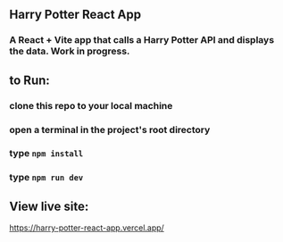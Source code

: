 ## Harry Potter React App  
### A React + Vite app that calls a Harry Potter API and displays the data. Work in progress.  

## to Run:  
### clone this repo to your local machine  
### open a terminal in the project's root directory  
### type ```npm install```  
### type ```npm run dev```   
  
## View live site:  
https://harry-potter-react-app.vercel.app/
